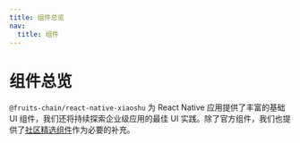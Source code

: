 ```yaml
---
title: 组件总览
nav:
  title: 组件
---
```


# 组件总览

`@fruits-chain/react-native-xiaoshu` 为 React Native 应用提供了丰富的基础 UI 组件，我们还将持续探索企业级应用的最佳 UI 实践。除了官方组件，我们也提供了[社区精选组件](/guide/recommendation)作为必要的补充。

<ComponentOverview></ComponentOverview>
